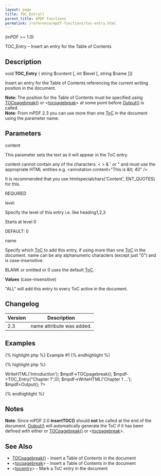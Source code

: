 ```yaml
---
layout: page
title: TOC_Entry()
parent_title: mPDF functions
permalink: /reference/mpdf-functions/toc-entry.html
---
```


<div id="bpmbook" class="bpmbook" style="direction:ltr;">
<div class="topic_user_field">
<div id="U0">
<p>(mPDF &gt;= 1.0)</p>
<p>TOC_Entry – Insert an entry for the Table of Contents</p>
<h2>Description</h2>

<div class="alert alert-info" role="alert">void <b>TOC_Entry</b> ( string <span class="parameter">$content</span> [, int <span class="parameter">$level</span> [, string <span class="parameter">$name</span> ]])</div>
<p>Insert an entry for the Table of Contents referencing the current writing position in the document.</p>

<div class="alert alert-info" role="alert"><b>Note: </b>The position for the Table of Contents must be specified using <a href="/reference/mpdf-functions/tocpagebreak.html">TOCpagebreak()</a> or &lt;<a href="/reference/html-control-tags/tocpagebreak.html">tocpagebreak</a>&gt; at some point before <a href="/reference/mpdf-functions/output.html">Output()</a> is called.</div>

<div class="alert alert-info" role="alert"><b>Note:</b> From mPDF 2.3 you can use more than one <acronym title="Table of Contents">ToC</acronym> in the document using the parameter <span class="parameter">name</span>.</div>
<h2>Parameters</h2>
<p class="manual_param_dt"><span class="parameter">content</span></p>
<p class="manual_param_dd">This parameter sets the text as it will appear in the ToC entry. 

<span class="parameter">content</span> cannot contain any of the characters: &lt; &gt; &amp; ' <i>or</i> " and must use the appropriate HTML entities e.g. &lt;annotation content="This is &amp;lt; 40" /&gt;

It is recommended that you use htmlspecialchars('Content', ENT_QUOTES) for this.

<span class="smallblock">REQUIRED</span></p>
<p class="manual_param_dt"><span class="parameter">level</span></p>
<p class="manual_param_dd">Specify the level of this entry i.e. like heading1,2,3 

Starts at level 0

<span class="smallblock">DEFAULT</span>: 0</p>
<p class="manual_param_dt"><span class="parameter">name</span></p>
<p class="manual_param_dd">Specify which <acronym title="Table of Contents">ToC</acronym> to add this entry, if using more than one <acronym title="Table of Contents">ToC</acronym> in the document. <span class="parameter">name</span> can be any alphanumeric characters (except just "0") and is case-insensitive.

<span class="smallblock">BLANK</span>&nbsp;or omitted or 0 uses the default <acronym title="Table of Contents">ToC</acronym>.</p>
<p class="manual_param_dd"><b>Values</b> (case-insensitive)

"ALL" will add this entry to every ToC active in the document.</p>
<h2>Changelog</h2>
<table class="bpmTopic"> <thead>
<tr> <th>Version</th><th>Description</th> </tr>
</thead> <tbody>
<tr>
<td>2.3</td>
<td><span class="parameter">name</span> attribute was added.</td>
</tr>
</tbody> </table>
<h2>Examples</h2>

{% highlight php %}
Example #1
{% endhighlight %}

{% highlight php %}
<?php

<?php

$mpdf=new mPDF();

$mpdf->WriteHTML('Introduction');

$mpdf->TOCpagebreak();

$mpdf->TOC_Entry("Chapter 1",0);

$mpdf->WriteHTML('Chapter 1 ...');

$mpdf=Output();

?>
{% endhighlight %}

<h2>Notes</h2>

<div class="alert alert-info" role="alert"><b>Note</b>: Since mPDF 2.0 <b>insertTOC()</b> should <b>not</b> be called at the end of the document. <a href="/reference/codepages-glyphs/iso-8859-win-comparison-chart.html">Output()</a> will automatically generate the ToC if it has been defined with either or <a href="/reference/mpdf-functions/tocpagebreak.html">TOCpagebreak()</a> or&nbsp;&lt;<a href="/reference/html-control-tags/tocpagebreak.html">tocpagebreak</a>&gt;.</div>
<h2>See Also</h2>
<ul>
<li class="manual_boxlist"> <a href="/reference/mpdf-functions/tocpagebreak.html">TOCpagebreak()</a> - Insert a Table of Contents in the document </li>
<li class="manual_boxlist"> &lt;<a href="/reference/html-control-tags/tocpagebreak.html">tocpagebreak</a>&gt; - Insert a Table of Contents in the document </li>
<li class="manual_boxlist"> &lt;<a href="/reference/html-control-tags/tocentry.html">tocentry</a>&gt; - Mark a ToC entry in the document </li>
</ul>
</div>
</div>

